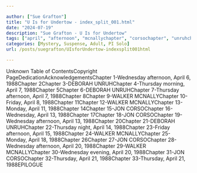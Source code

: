 ```yaml
---

author: ["Sue Grafton"]
title: "U Is for Undertow - index_split_001.html"
date: "2024-07-19"
description: "Sue Grafton - U Is for Undertow"
tags: ["april", "afternoon", "mcnallychapter", "corsochapter", "unruhchapter", "unknown", "table", "contentscopyright", "pagededicationacknowledgementschapter", "morning", "night", "evening"]
categories: [Mystery, Suspense, Adult, PI Solo]
url: /posts/suegrafton/UIsforUndertow-indexsplit001html

---
```



Unknown
Table of ContentsCopyright PageDedicationAcknowledgementsChapter 1-Wednesday afternoon, April 6, 1988Chapter 2Chapter 3-DEBORAH UNRUHChapter 4-Thursday morning, April 7, 1988Chapter 5Chapter 6-DEBORAH UNRUHChapter 7-Thursday afternoon, April 7, 1988Chapter 8Chapter 9-WALKER MCNALLYChapter 10-Friday, April 8, 1988Chapter 11Chapter 12-WALKER MCNALLYChapter 13-Monday, April 11, 1988Chapter 14Chapter 15-JON CORSOChapter 16-Wednesday, April 13, 1988Chapter 17Chapter 18-JON CORSOChapter 19-Wednesday afternoon, April 13, 1988Chapter 20Chapter 21-DEBORAH UNRUHChapter 22-Thursday night, April 14, 1988Chapter 23-Friday afternoon, April 15, 1988Chapter 24-WALKER MCNALLYChapter 25-Monday, April 18, 1988Chapter 26Chapter 27-JON CORSOChapter 28-Wednesday afternoon, April 20, 1988Chapter 29-WALKER MCNALLYChapter 30-Wednesday evening, April 20, 1988Chapter 31-JON CORSOChapter 32-Thursday, April 21, 1988Chapter 33-Thursday, April 21, 1988EPILOGUE
